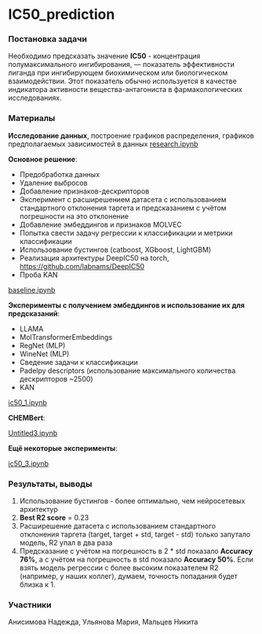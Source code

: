 # IC50_prediction

### Постановка задачи

Необходимо предсказать значение **IC50** - концентрация полумаксимального ингибирования, — показатель эффективности лиганда при ингибирующем биохимическом или биологическом взаимодействии. Этот показатель обычно используется в качестве индикатора активности вещества-антагониста в фармакологических исследованиях. 


### Материалы

**Исследование данных**, построение графиков распределения, графиков предполагаемых зависимостей в данных
[research.ipynb](research.ipynb)

**Основное решение**: 
* Предобработка данных
* Удаление выбросов
* Добавление признаков-дескрипторов
* Эксперимент с расширешением датасета с использованием стандартного отклонения таргета и предсказанием с учётом погрешности на это отклонение
* Добавление эмбеддингов и признаков MOLVEC
* Попытка свести задачу регрессии к классификации и метрики классификации
* Использование бустингов (catboost, XGboost, LightGBM)
* Реализация архитектуры DeepIC50 на torch, https://github.com/labnams/DeepIC50
* Проба KAN

[baseline.ipynb](baseline.ipynb)

**Эксперименты с получением эмбеддингов и использование их для предсказаний**:
* LLAMA
* MolTransformerEmbeddings
* RegNet (MLP)
* WineNet (MLP)
* Сведение задачи к классификации
* Padelpy descriptors (использование максимального количества дескрипторов ~2500)
* KAN

[ic50_1.ipynb](ic50_1.ipynb)

**CHEMBert**:

[Untitled3.ipynb](Untitled3.ipynb)

**Ещё некоторые эксперименты**:

[ic50_3.ipynb](ic50_3.ipynb)


### Результаты, выводы

1) Использование бустингов - более оптимально, чем нейросетевых архитектур
2) **Best R2 score** = 0.23
3) Расширешение датасета с использованием стандартного отклонения таргета (target, target + std, target - std) только запутало модель, R2 упал в два раза
4) Предсказание с учётом на погрешность в 2 * std показало **Accuracy 76%**, а с учётом на погрешность в std показало **Accuracy 50%**. Если взять модель регрессии с более высоким показателем R2 (например, у наших коллег), думаем, точность попадания будет близка к 1.


### Участники

Анисимова Надежда, Ульянова Мария, Мальцев Никита